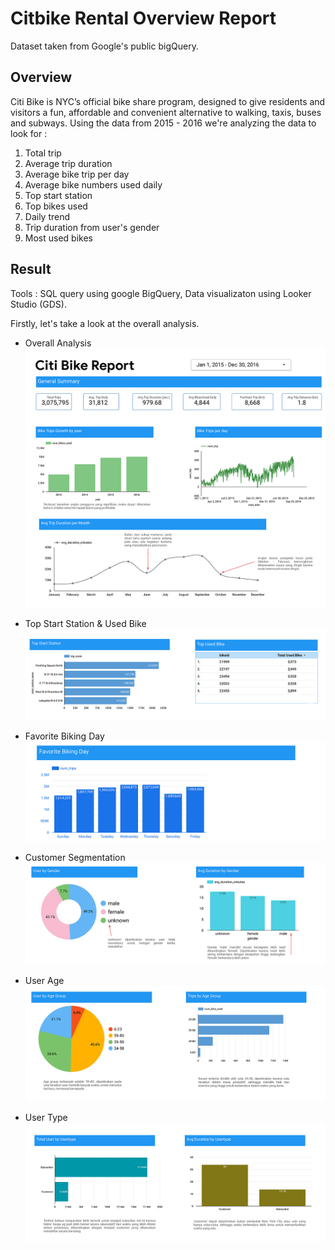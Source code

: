 # Citbike Rental Overview Report
Dataset taken from Google's public bigQuery. 

## Overview
Citi Bike is NYC’s official bike share program, designed to give residents and visitors a fun, affordable and convenient alternative to walking, taxis, buses and subways. 
Using the data from 2015 - 2016 we're analyzing the data to look for : 
1. Total trip
2. Average trip duration
3. Average bike trip per day
4. Average bike numbers used daily
5. Top start station
6. Top bikes used
7. Daily trend
8. Trip duration from user's gender
9. Most used bikes

## Result
Tools : SQL query using google BigQuery, Data visualizaton using Looker Studio (GDS). 

Firstly, let's take a look at the overall analysis.

- Overall Analysis
![image](images/1.jpg)

- Top Start Station & Used Bike
![image](images/2.jpg)

- Favorite Biking Day
![image](images/3.jpg)

- Customer Segmentation
![image](images/4.jpg)

- User Age
![image](images/5.jpg)

- User Type
![image](images/6.jpg)
